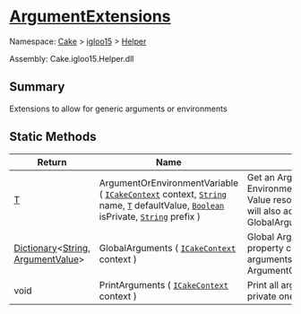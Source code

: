 # [ArgumentExtensions](./ArgumentExtensions.md)

Namespace: [Cake]() > [igloo15]() > [Helper](./README.md)

Assembly: Cake.igloo15.Helper.dll

## Summary
Extensions to allow for generic arguments or environments

## Static Methods

| Return | Name | Summary | 
| --- | --- | --- | 
| [T](./ArgumentExtensions.md) | ArgumentOrEnvironmentVariable ( [`ICakeContext`](./ArgumentExtensions.md) context, [`String`](https://docs.microsoft.com/en-us/dotnet/api/System.String) name, [`T`](./ArgumentExtensions.md) defaultValue, [`Boolean`](https://docs.microsoft.com/en-us/dotnet/api/System.Boolean) isPrivate, [`String`](https://docs.microsoft.com/en-us/dotnet/api/System.String) prefix ) | Get an Argument, EnvironmentVariable, or Default Value resolved in that order  It will also add the argument to GlobalArguments | 
| [Dictionary](https://docs.microsoft.com/en-us/dotnet/api/System.Collections.Generic.Dictionary-2)\<[String](https://docs.microsoft.com/en-us/dotnet/api/System.String), [ArgumentValue](./ArgumentValue.md)> | GlobalArguments ( [`ICakeContext`](./ArgumentExtensions.md) context ) | Global Arguments properties this property contains all the arguments defined using ArgumentOrEnvironmentVariable | 
| void | PrintArguments ( [`ICakeContext`](./ArgumentExtensions.md) context ) | Print all arguments except private ones | 


